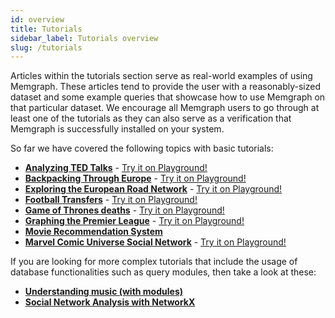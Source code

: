 ```yaml
---
id: overview
title: Tutorials
sidebar_label: Tutorials overview
slug: /tutorials
---
```


Articles within the tutorials section serve as real-world examples of using
Memgraph. These articles tend to provide the user with a reasonably-sized
dataset and some example queries that showcase how to use Memgraph on that
particular dataset. We encourage all Memgraph users to go through at least
one of the tutorials as they can also serve as a verification that Memgraph
is successfully installed on your system.

So far we have covered the following topics with basic tutorials:

  * **[Analyzing TED Talks](analyzing-ted-talks.md)** - [Try it on Playground!](https://playground.memgraph.com/TEDTalk)
  * **[Backpacking Through Europe](backpacking-through-europe.md)** - [Try it on Playground!](https://playground.memgraph.com/Backpacking)
  * **[Exploring the European Road Network](exploring-the-european-road-network.md)** - [Try it on Playground!](https://playground.memgraph.com/Europe)
  * **[Football Transfers](football-transfers.md)** - [Try it on Playground!](https://playground.memgraph.com/FootballTransfers)
  * **[Game of Thrones deaths](got-deaths.md)** - [Try it on Playground!](https://playground.memgraph.com/GoT)
  * **[Graphing the Premier League](graphing-the-premier-league.md)** - [Try it on Playground!](https://playground.memgraph.com/Football)
  * **[Movie Recommendation System](movie-recommendation.md)**
  * **[Marvel Comic Universe Social Network](marvel-universe.md)** - [Try it on Playground!](https://playground.memgraph.com/MCU)


If you are looking for more complex tutorials that include the usage of database
functionalities such as query modules, then take a look at these:

  * **[Understanding music (with modules)](understanding-music-with-modules.md)**
  * **[Social Network Analysis with NetworkX](social-network-analysis.md)**
